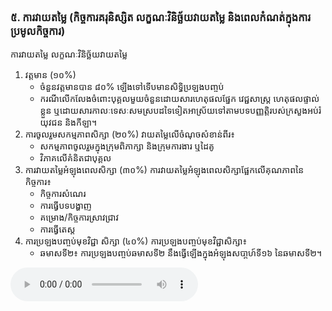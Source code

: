 ### ៥. ការវាយតម្លៃ (កិច្ចការគរុនិស្សិត លក្ខណៈវិនិច្ឆ័យវាយតម្លៃ និងពេលកំណត់ក្នុងការប្រមូលកិច្ចការ)
ការវាយតម្លៃ លក្ខណៈវិនិច្ឆ័យវាយតម្លៃ
1.	វត្តមាន (១០%)	
	-	ចំនួនវត្តមានបាន ៨០% ឡើងទៅទើបមានសិទ្ធិប្រឡងបញ្ចប់
	-	ករណីលើកលែងចំពោះបុគ្គលមួយចំនួនដោយសារហេតុផលផ្នែក វេជ្ជសាស្ត្រ ហេតុផលផ្ទាល់ខ្លួន ឬដោយសារកាលៈទេសៈសមស្របដទៃទៀតអាស្រ័យទៅតាមបទបញ្ញត្តិរបស់ក្រសួងអប់រំ យុវជន និងកីឡា។
1.	ការចូលរួមសកម្មភាពសិក្សា (២០%)	វាយតម្លៃលើចំណុចសំខាន់ពីរ៖
	-	សកម្មភាពចូលរួមក្នុងក្រុមពិភាក្សា និងក្រុមការងារ ឬដៃគូ
	-	វិភាគលើគំនិតជាបុគ្គល
1.	ការវាយតម្លៃអំឡុងពេលសិក្សា (៣០%)	ការវាយតម្លៃអំឡុងពេលសិក្សាផ្អែកលើគុណភាពនៃកិច្ចការ៖
	-	កិច្ចការសំណេរ
	-	ការធ្វើបទបង្ហាញ
	-	គម្រោង/កិច្ចការស្រាវជ្រាវ
	-	ការធ្វើតេស្ត
1.	ការប្រឡងបញ្ចប់មុខវិជ្ជា សិក្សា (៤០%)	ការប្រឡងបញ្ចប់មុខវិជ្ជាសិក្សា៖
	-	ឆមាសទី២៖ ការប្រឡងបញ្ចប់ឆមាសទី២ នឹងធ្វើឡើងក្នុងអំឡុងសបា្តហ៍ទី១៦ នៃឆមាសទី២។

<audio controls>
  <source src="assets/audio/assessment.mp3" type="audio/mpeg">
  Your browser does not support the audio element.
</audio>

